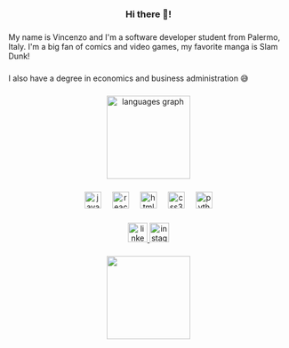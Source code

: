 <h3 align="center">Hi  there 👋!</h3>

###

<p align="left">My name is Vincenzo and I'm a software developer student from Palermo, Italy.  I'm a big fan of comics and video games, my favorite manga is Slam Dunk!</p>

###

<p align="left">I also have a degree in economics and business administration 😅</p>

###

<div align="center">
  
  <img src="https://github-readme-stats.vercel.app/api/top-langs?username=viciorog&locale=en&hide_title=false&layout=compact&card_width=320&langs_count=5&theme=dracula&hide_border=false" height="150" alt="languages graph"  />
</div>

###

<div align="center">
  <img src="https://cdn.jsdelivr.net/gh/devicons/devicon/icons/javascript/javascript-original.svg" height="30" alt="javascript logo"  />
  <img width="12" />
  <img src="https://cdn.jsdelivr.net/gh/devicons/devicon/icons/react/react-original.svg" height="30" alt="react logo"  />
  <img width="12" />
  <img src="https://cdn.jsdelivr.net/gh/devicons/devicon/icons/html5/html5-original.svg" height="30" alt="html5 logo"  />
  <img width="12" />
  <img src="https://cdn.jsdelivr.net/gh/devicons/devicon/icons/css3/css3-original.svg" height="30" alt="css3 logo"  />
  <img width="12" />
  <img src="https://cdn.jsdelivr.net/gh/devicons/devicon/icons/python/python-original.svg" height="30" alt="python logo"  />
</div>

###

<div align="center">
  <a href="https://www.linkedin.com/in/vincenzo-rogato-361523279/" target="_blank">
    <img src="https://img.shields.io/static/v1?message=LinkedIn&logo=linkedin&label=&color=0077B5&logoColor=white&labelColor=&style=for-the-badge" height="35" alt="linkedin logo"  />
  </a>
  <a href="https://www.instagram.com/vincenzorogato/" target="_blank">
    <img src="https://img.shields.io/static/v1?message=Instagram&logo=instagram&label=&color=E4405F&logoColor=white&labelColor=&style=for-the-badge" height="35" alt="instagram logo"  />
  </a>
</div>

###

<div align="center">
  <img height="150" src="https://i.pinimg.com/originals/59/7a/8d/597a8d1c75fb9e1b8434bda1142b3954.gif"  />
</div>

###
